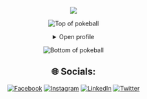 <div align="center">

[![](https://visitcount.itsvg.in/api?id=AbhishekSoni1764&icon=0&color=0)](https://visitcount.itsvg.in)
</div>



<div align="center">


![Top of pokeball](https://user-images.githubusercontent.com/44261381/209363264-ac854d3c-2cc2-44c4-928e-8a08d1013f46.png)

<details>
<summary>Open profile</summary>

<br>
<div>
  <div align=center>
      <img height="200" alt="Avatar photo of KK10" src="https://github.com/10kartik/10kartik/assets/99239411/21742f3f-d9a7-4a53-8530-7d20d51e03a9" alt="Avatar photo of KK10">
  </div>
  <div align=center>
      <a href="https://git.io/typing-svg"><img src="https://readme-typing-svg.demolab.com/?font=VT323&size=35&duration=3500&pause=300&color=6A0572&center=true&vCenter=true&width=500&lines=Hey%2C+I+am+Abhishek;Welcome+to+My+GitHub+Profile;Inquisitive+and+Curious+by+nature;Software+and+Computer+Engineer;Full-Stack+Developer;Hardworking+and+Ambitious;Music+and+Programming+Lover" alt="Typing SVG" /></a>
  </div>
</div>

<details>
<summary>About me</summary>

[//]: # (You must have a lf before the markdown element when inside a block for it to work: https://stackoverflow.com/questions/29368902/how-can-i-wrap-my-markdown-in-an-html-div)

<div align="left">

```js
/**
 * Represents me.
 *
 * @constructor
 * @param {string} location - Jaipur, Rajasthan, India.
 * @param {string} languagues - English, Hindi.
 * @param {string} specialization - Building full-fledged Backend systems and iOS applications.
 * @param {string} interests - Dev & problem-solving.
 * @param {string} hobbies - Travelling,Gaming & playing music.
 * @param {string} education - IIIrd Year BTech Computer Engineering, SRM Institute of Science and Technology, KTR.
 * @param {string} approachable - Yes, to collaborate on full stack projects, don't hesitate to react out.
 *
 * @throws {Punch} To any and all bugs.
 *
 * @returns {Object} Abhishek.
 */
```

</div>

</details>

<details>
<summary>Tools</summary>
<div>
  <p style="display: inline-block;" align="center">
    <kbd>
      <kbd>Programming Languages</kbd>
      <br>
      <br>
      <img width="140px" src="https://skillicons.dev/icons?i=c,cpp,javascript,typescript" /> 
    </kbd>
	  <kbd>
      <kbd>Design Tools</kbd>
      <br>
      <br>
      <img width="30px" src="https://skillicons.dev/icons?i=figma" /> 
    </kbd>
    <kbd>
      <kbd>Back-end</kbd>
      <br>
      <br>
      <img width="100px" src="https://skillicons.dev/icons?i=nodejs,expressjs,firebase" /> 
    </kbd>
    <kbd>
      <kbd>Front-end</kbd>
      <br>
      <br>
      <img width="200px" src="https://skillicons.dev/icons?i=html,css,react,nextjs,tailwind,bootstrap,mui" /> 
    </kbd>
    <kbd>
      <kbd>Database</kbd>
      <br>
      <br>
      <img width="100px" src="https://skillicons.dev/icons?i=mysql,mongodb,firebase" /> 
    </kbd>
    <br>
    <br>
    <kbd>
      <kbd>VCS ,Infra Cloud & Deployment</kbd>
      <br>
      <br>
      <img width="160px" src="https://skillicons.dev/icons?i=npm,yarn,vercel,netlify,github" /> 
    </kbd>
    <kbd>
      <kbd>Tools</kbd>
      <br>
      <br>
      <img width="100px" src="https://skillicons.dev/icons?i=postman,vscode,arduino" /> 
  </kbd>
     <kbd>
      <kbd>Others</kbd>
      <br>
      <br>
      <img width="130px" src="https://skillicons.dev/icons?i=pr,git,redux,mui" /> 
    </kbd>
  </p>
</div>
</details>

<details>
  <summary>GitHub Stats</summary>
  <br>
  <p align="center">
    <img align="center" src="https://github-readme-stats.vercel.app/api?username=AbhishekSoni1764&theme=tokyonight&show_icons=true\&show=reviews,discussions_started,discussions_answered,prs_merged,prs_merged_percentage" alt="GitHub Stats">

    <img align="center" src="https://streak-stats.demolab.com/?user=AbhishekSoni1764&theme=tokyonight" alt="GitHub Stat-Streak">
  </p>
</details>

<details>
  <summary>Quote</summary>
  <br>
  <blockquote>
    “A bug is never just a mistake. It represents something bigger. An error of thinking. That makes you who you are.”
    <br><strong>Mr. Robot - Elliot Alderson</strong>
  </blockquote>
</details>

<details>
  <summary>Free DOSE hit</summary>
  <br>
  <small><i>DOSE (dopamine, oxytocin, serotonin & endorphin), refresh page if dose was ineffective.</i></small>
  <br>
  <div align="center"><img src="https://readme-jokes.vercel.app/api?theme=monokai" alt="Jokes Card" /></div>
</details>

<details>
<summary>What can I do for you?</summary>
<table style="border: none">
  <tr>
  <td width="50%" valign="top">

[//]: # (Fighting against markdown and blocks isn't easy, indentation is catastrophic)

## Let's Work on Your Project Together!

If you have any questions about web development, writing mistake-free documentation or AI, feel free to <a href="mailto:abhisoni1764@gmail.com">contact me by email</a>, I won't bite, I promise.

  </td>
  <td width="50%" valign="top">

## It's not perfect, isn't it?

**<img alt="Feedback" src="https://img.shields.io/badge/Ask%20me-anything-1abc9c.svg">**

<blockquote>“I think it’s very important to have a feedback loop, where you’re constantly thinking about what you’ve done and how you could be doing it better.”
<br><strong>– Elon Musk</strong></blockquote>

  </td>
  </tr>
</table>
</details>

</details>

![Bottom of pokeball](https://user-images.githubusercontent.com/44261381/209363271-905d2a5e-8a18-44c0-a450-45dddd4d5036.png)

</div>

<div align=center>

 ## 🌐 Socials:

[![Facebook](https://img.shields.io/badge/Facebook-%231877F2.svg?logo=Facebook&logoColor=white)](https://www.facebook.com/profile.php?id=100010520289177) [![Instagram](https://img.shields.io/badge/Instagram-%23E4405F.svg?logo=Instagram&logoColor=white)](https://www.instagram.com/iamabhishek_237/) [![LinkedIn](https://img.shields.io/badge/LinkedIn-%230077B5.svg?logo=linkedin&logoColor=white)](https://www.linkedin.com/in/abhishek-soni-39472a173/) [![Twitter](https://img.shields.io/badge/Twitter-%231DA1F2.svg?logo=Twitter&logoColor=white)](https://twitter.com/Abhishe45026080)
</div>
